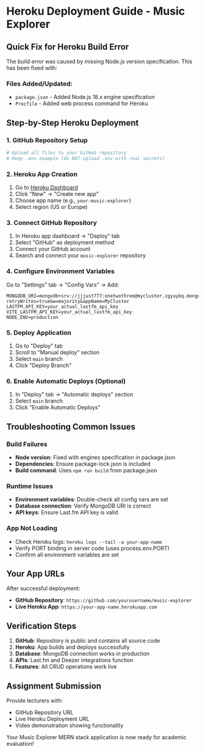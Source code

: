 # Heroku Deployment Guide - Music Explorer

## Quick Fix for Heroku Build Error

The build error was caused by missing Node.js version specification. This has been fixed with:

### Files Added/Updated:
- `package.json` - Added Node.js 18.x engine specification
- `Procfile` - Added web process command for Heroku

## Step-by-Step Heroku Deployment

### 1. GitHub Repository Setup
```bash
# Upload all files to your GitHub repository
# Keep .env.example (do NOT upload .env with real secrets)
```

### 2. Heroku App Creation
1. Go to [Heroku Dashboard](https://dashboard.heroku.com/)
2. Click "New" → "Create new app"
3. Choose app name (e.g., `your-music-explorer`)
4. Select region (US or Europe)

### 3. Connect GitHub Repository
1. In Heroku app dashboard → "Deploy" tab
2. Select "GitHub" as deployment method
3. Connect your GitHub account
4. Search and connect your `music-explorer` repository

### 4. Configure Environment Variables
Go to "Settings" tab → "Config Vars" → Add:

```
MONGODB_URI=mongodb+srv://jjjust777:onetwothree@mycluster.zgyuybq.mongodb.net/?retryWrites=true&w=majority&appName=MyCluster
LASTFM_API_KEY=your_actual_lastfm_api_key
VITE_LASTFM_API_KEY=your_actual_lastfm_api_key
NODE_ENV=production
```

### 5. Deploy Application
1. Go to "Deploy" tab
2. Scroll to "Manual deploy" section
3. Select `main` branch
4. Click "Deploy Branch"

### 6. Enable Automatic Deploys (Optional)
1. In "Deploy" tab → "Automatic deploys" section
2. Select `main` branch
3. Click "Enable Automatic Deploys"

## Troubleshooting Common Issues

### Build Failures
- **Node version**: Fixed with engines specification in package.json
- **Dependencies**: Ensure package-lock.json is included
- **Build command**: Uses `npm run build` from package.json

### Runtime Issues
- **Environment variables**: Double-check all config vars are set
- **Database connection**: Verify MongoDB URI is correct
- **API keys**: Ensure Last.fm API key is valid

### App Not Loading
- Check Heroku logs: `heroku logs --tail -a your-app-name`
- Verify PORT binding in server code (uses process.env.PORT)
- Confirm all environment variables are set

## Your App URLs

After successful deployment:
- **GitHub Repository**: `https://github.com/yourusername/music-explorer`
- **Live Heroku App**: `https://your-app-name.herokuapp.com`

## Verification Steps

1. **GitHub**: Repository is public and contains all source code
2. **Heroku**: App builds and deploys successfully
3. **Database**: MongoDB connection works in production
4. **APIs**: Last.fm and Deezer integrations function
5. **Features**: All CRUD operations work live

## Assignment Submission

Provide lecturers with:
- GitHub Repository URL
- Live Heroku Deployment URL  
- Video demonstration showing functionality

Your Music Explorer MERN stack application is now ready for academic evaluation!